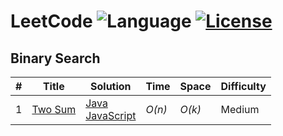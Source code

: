 # LeetCode ![Language](https://img.shields.io/badge/language-Java%20%2F%20JavaScript-orange.svg)  [![License](https://img.shields.io/badge/license-MIT-blue.svg)](./LICENSE)
## Binary Search
|  #  | Title           |  Solution       |  Time           | Space           | Difficulty    | 
|-----|---------------- | --------------- | --------------- | --------------- | ------------- |
1 | [Two Sum](https://leetcode.com/problems/two-sum/description/) | [Java](./Shell/word-frequency.sh) </br> [JavaScript](./Shell/word-frequency.sh)| _O(n)_ | _O(k)_ | Medium ||
